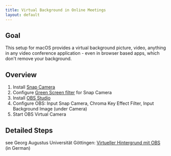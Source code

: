 ```yaml
---
title: Virtual Background in Online Meetings
layout: default
---
```


## Goal

This setup for macOS provides a virtual background picture, video, anything in any video conference application - even
in browser based apps, which don't remove your background.

## Overview

1. Install [Snap Camera](https://snapcamera.snapchat.com/download/)
2. Configure [Green Screen filter](https://lens.snapchat.com/1649a47605b043bca8fa15232b078104) for Snap Camera
3. Install [OBS Studio](https://obsproject.com/)
4. Configure OBS: Input Snap Camera, Chroma Key Effect Filter, Input Background Image (under Camera)
5. Start OBS Virtual Camera

## Detailed Steps

see Georg Augustus Universität Göttingen: [Virtueller Hintergrund mit OBS](https://www.uni-goettingen.de/de/document/download/01cdc2dcea864b4edafce8fa1e452d1a.pdf/Virtueller_Hintergrund_mit_OBS.pdf) (in German)
